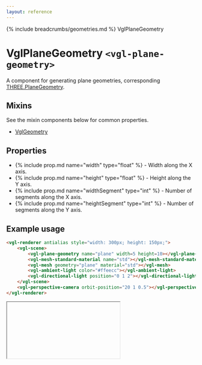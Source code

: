 ```yaml
---
layout: reference
---
```

{% include breadcrumbs/geometries.md %} VglPlaneGeometry
# VglPlaneGeometry `<vgl-plane-geometry>`
A component for generating plane geometries, corresponding [THREE.PlaneGeometry](https://threejs.org/docs/index.html#api/geometries/PlaneGeometry).
## Mixins
See the mixin components below for common properties.
* [VglGeometry](vgl-geometry)

## Properties
* {% include prop.md name="width" type="float" %} - Width along the X axis.
* {% include prop.md name="height" type="float" %} - Height along the Y axis.
* {% include prop.md name="widthSegment" type="int" %} - Number of segments along the X axis.
* {% include prop.md name="heightSegment" type="int" %} - Number of segments along the Y axis.

## Example usage
```html
<vgl-renderer antialias style="width: 300px; height: 150px;">
    <vgl-scene>
        <vgl-plane-geometry name="plane" width=5 height=10></vgl-plane-geometry>
        <vgl-mesh-standard-material name="std"></vgl-mesh-standard-material>
        <vgl-mesh geometry="plane" material="std"></vgl-mesh>
        <vgl-ambient-light color="#ffeecc"></vgl-ambient-light>
        <vgl-directional-light position="0 1 2"></vgl-directional-light>
    </vgl-scene>
    <vgl-perspective-camera orbit-position="20 1 0.5"></vgl-perspective-camera>
</vgl-renderer>
```
<div class="vgl-example"><iframe class="vgl-example__content" srcdoc="
    <style>
        body {
            margin: 0;
            overflow: hidden;
        }
        .vgl-canvas {
            height: 100vh;
        }
    </style>
    <vgl-renderer antialias class='vgl-canvas'>
        <vgl-scene>
            <vgl-plane-geometry name='plane' width=5 height=10></vgl-plane-geometry>
            <vgl-mesh-standard-material name='std'></vgl-mesh-standard-material>
            <vgl-mesh geometry='plane' material='std'></vgl-mesh>
            <vgl-ambient-light color='#ffeecc'></vgl-ambient-light>
            <vgl-directional-light position='0 1 2'></vgl-directional-light>
        </vgl-scene>
        <vgl-perspective-camera orbit-position='20 1 0.5'></vgl-perspective-camera>
    </vgl-renderer>
    <script src='../js/vue.min.js'></script>
    <script src='../js/three.min.js'></script>
    <script src='../js/vue-gl.js'></script>
    <script>
        Object.keys(VueGL).forEach(function(name) {
            Vue.component(name, VueGL[name]);
        });
        const vm = new Vue({
            el: '.vgl-canvas'
        });
    </script>
"></iframe></div>
<script src="https://unpkg.com/srcdoc-polyfill@1.0.0/srcdoc-polyfill.min.js"></script>
